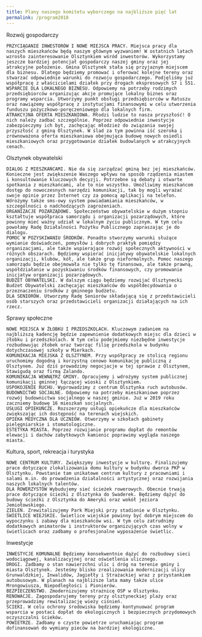 ```yaml
---
title: Plany naszego komitetu wyborczego na najbliższe pięć lat
permalink: /program2018
---
```



Rozwój gospodarczy

    PRZYCIĄGANIE INWESTORÓW I NOWE MIEJSCA PRACY. Miejsca pracy dla naszych mieszkańców będą naszym głównym wyzwaniem! W ostatnich latach wzrosło zainteresowanie Olsztynkiem wśród inwestorów. Wykorzystamy jeszcze bardziej potencjał gospodarczy naszej gminy oraz jej atrakcyjne położenie. Gmina Olsztynek stała się przyjaznym miejscem dla biznesu. Dlatego będziemy promować i oferować kolejne tereny oraz stwarzać odpowiednie warunki do rozwoju gospodarczego. Podjęliśmy już współpracę z właścicielami działek przy drogach ekspresowych S7 i S51.
    WSPARCIE DLA LOKALNEGO BIZNESU. Odpowiemy na potrzeby rodzimych przedsiębiorców organizując akcje promujące lokalny biznes oraz programy wsparcia. Utworzymy punkt obsługi przedsiębiorców w Ratuszu oraz nawiążemy współpracę z instytucjami finansowymi w celu utworzenia funduszu pożyczkowo-poręczeniowego dla lokalnych firm.
    ATRAKCYJNA OFERTA MIESZKANIOWA. Młodzi ludzie to nasza przyszłość! O nich należy zadbać szczególnie. Poprzez odpowiednie inwestycje zabezpieczymy ich byt, zachęcając młodzież do związania swojej przyszłość z gminą Olsztynek. W ślad za tym powinna iść szeroka i zrównoważona oferta mieszkaniowa obejmująca budowę nowych osiedli mieszkaniowych oraz przygotowanie działek budowlanych w atrakcyjnych cenach.

Olsztynek obywatelski

    DIALOG Z MIESZKAŃCAMI. Nie da się zarządzać gminą bez jej mieszkańców. Konieczne jest zwiększenie Waszego wpływu na sposób rządzenia miastem i konsultowanie kluczowych decyzji. Potrzebne są debaty i otwarte spotkania z mieszkańcami, ale to nie wszystko. Umożliwimy mieszkańcom dostęp do nowoczesnych narzędzi komunikacji, tak by mogli wyrażać swoje opinie przez Internet czy za pomocą aplikacji na telefon. Wdrożymy także sms-owy system powiadamiania mieszkańców, w szczególności o nadchodzących zagrożeniach.
    ORGANIZACJE POZARZĄDOWE. Społeczeństwo obywatelskie w dużym stopniu kształtuje współpraca samorządu i organizacji pozarządowych, które powinny mieć ważny udział w lokalnym życiu publicznym. W tym celu powołamy Radę Działalności Pożytku Publicznego zapraszając je do dialogu.
    POMOC W POZYSKIWANIU ŚRODKÓW. Ponadto stworzymy warunki służące wymianie doświadczeń, pomysłów i dobrych praktyk pomiędzy organizacjami, ale także wspierające rozwój społecznych aktywności w różnych obszarach. Będziemy wspierać inicjatywy obywatelskie lokalnych organizacji, klubów, kół, ale także grup nieformalnych. Pomoc naszego samorządu będzie obejmowała nie tylko tę finansowa, ale także prawną, współdziałanie w pozyskiwaniu środków finansowych, czy promowanie inicjatyw organizacji pozarządowych.
    BUDŻET OBYWATELSKI. W dalszym ciągu będziemy rozwijać Olsztynecki Budżet Obywatelski zachęcając mieszkańców do współdecydowania o przeznaczeniu środków z gminnego budżetu.
    DLA SENIORÓW. Utworzymy Radę Seniorów składającą się z przedstawicieli osób starszych oraz przedstawicieli organizacji działających na ich rzecz.

Sprawy społeczne

    NOWE MIEJSCA W ŻŁOBKU I PRZEDSZKOLACH. Kluczowym zadaniem na najbliższą kadencję będzie zapewnienie dodatkowych miejsc dla dzieci w żłobku i przedszkolach. W tym celu podejmiemy niezbędne inwestycje rozbudowując żłobek oraz tworząc filię przedszkola w budynku dotychczasowej szkoły w Mierkach.
    KOMUNIKACJA MIEJSKA Z OLSZTYNEM. Przy współpracy ze stolicą regionu uruchomimy dogodną i korzystną cenowo komunikację publiczną z Olsztynem. Już dziś prowadzimy negocjacje w tej sprawie z Olsztynem, Stawigudą oraz firmą Zalando.
    KOMUNIKACJA WEWNĄTRZ GMINY. Opracujemy i wdrożymy system publicznej komunikacji gminnej łączącej wioski z Olsztynkiem.
    USPOKOJENIE RUCHU. Wyprowadzimy z centrum Olsztynka ruch autobusów.
    BUDOWNICTWO SOCJALNE. Odpowiemy na potrzeby mieszkaniowe poprzez rozwój budownictwa socjalnego w naszej gminie. Już w 2019 roku zaczniemy budowę 16 mieszkań socjalnych.
    USŁUGI OPIEKUŃCZE. Rozszerzymy usługi opiekuńcze dla mieszkańców zwiększając ich dostępność na terenach wiejskich.
    OPIEKA MEDYCZNA DLA UCZNIÓW. Otworzymy w szkołach gabinety pielęgniarskie i stomatologiczne.
    ESTETYKA MIASTA. Poprzez rozwijanie programu dopłat do remontów elewacji i dachów zabytkowych kamienic poprawimy wygląda naszego miasta.

Kultura, sport, rekreacja i turystyka

    NOWE CENTRUM KULTURY. Zwiększymy inwestycje w kulturę. Finalizujemy prace dotyczące zlokalizowania domu kultury w budynku dworca PKP w Olsztynku. Powstanie tam unikatowe centrum kultury z pracowniami i salami m.in. do prowadzenia działalności artystycznej oraz rozwijania naszych lokalnych talentów.
    DLA ROWERZYSTÓW Wybudujemy sieć ścieżek rowerowych. Obecnie trwają prace dotyczące ścieżki z Olsztynka do Swaderek. Będziemy dążyć do budowy ścieżki z Olsztynka do Ameryki oraz wokół jeziora Jemiołowskiego.
    ZIELEŃ. Zrewitalizujemy Park Miejski przy stadionie w Olsztynku.
    ŚWIETLICE WIEJSKIE. Świetlice wiejskie powinny być dobrym miejscem do wypoczynku i zabawy dla mieszkańców wsi. W tym celu zatrudnimy dodatkowych animatorów i instruktorów organizujących czas wolny w świetlicach oraz zadbamy o profesjonalne wyposażenie świetlic.

Inwestycje

    INWESTYCJE KOMUNALNE Będziemy konsekwentnie dążyć do rozbudowy sieci wodociągowej, kanalizacyjnej oraz oświetlenia ulicznego.
    DROGI. Zadbamy o stan nawierzchni ulic i dróg na terenie gminy i miasta Olsztynek. Jesteśmy blisko zrealizowania modernizacji ulicy Grunwaldzkiej, Inwalidów, Jagiełły i Strażackiej wraz z przystankiem autobusowym. W planach na najbliższe lata mamy także ulice Mrongowiusza, Niepodległości i Pionierów.
    BEZPIECZEŃSTWO. Zmodernizujemy strażnicę OSP w Olsztynku.
    RENOWACJE. Zagospodarujemy tereny przy olsztyneckiej plaży oraz przeprowadzimy rewitalizację wieży ciśnień.
    ŚCIEKI. W celu ochrony środowiska będziemy kontynuować program wsparcia w postaci dopłat do ekologicznych i bezpiecznych przydomowych oczyszczalni ścieków.
    POWIETRZE. Zadbamy o czyste powietrze uruchamiając program dofinansowań do wymiany pieców na bardziej ekologiczne.
